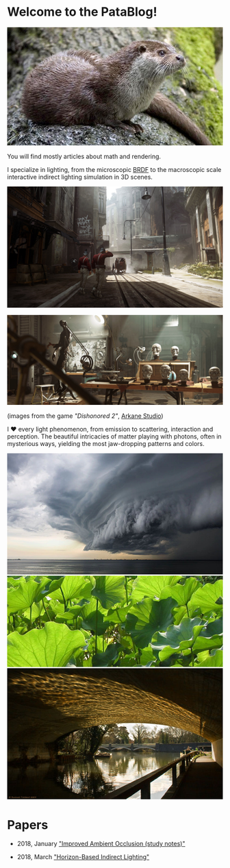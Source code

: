 ﻿# Welcome to the PataBlog!

![PataBlog.jpg](images/PataBlog.jpg)

You will find mostly articles about math and rendering.

I specialize in lighting, from the microscopic [BRDF](BRDF) to the macroscopic scale interactive indirect lighting simulation in 3D scenes.

![image](images/dishonored2.jpg)

![image](images/dishonored2_2.jpg)

(images from the game *"Dishonored 2"*, [Arkane Studio](https://www.arkane-studios.com/uk/index.php))


I :heart: every light phenomenon, from emission to scattering, interaction and perception. The beautiful intricacies of matter playing with photons, often in mysterious ways, yielding the most jaw-dropping patterns and colors.

![storm](images/Bio/Storm.jpg)
![leaf](images/Bio/Translucency.jpg)
![caustics](images/Bio/Caustics.jpg)



# Papers

* 2018, January ["Improved Ambient Occlusion (study notes)"](https://drive.google.com/file/d/1SyagcEVplIm2KkRD3WQYSO9O0Iyi1hfy/view?usp=sharing)

* 2018, March ["Horizon-Based Indirect Lighting"](https://drive.google.com/file/d/1fmceYuM5J2s8puNHZ9o4OF3YjqzIvmRR/view?usp=sharing)
